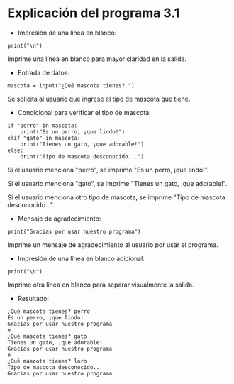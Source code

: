 # Explicación del programa 3.1
- Impresión de una línea en blanco:
```
print("\n")
```
Imprime una línea en blanco para mayor claridad en la salida.

- Entrada de datos:
```
mascota = input("¿Qué mascota tienes? ")
```
Se solicita al usuario que ingrese el tipo de mascota que tiene.

- Condicional para verificar el tipo de mascota:
```
if "perro" in mascota:
    print("Es un perro, ¡que lindo!")
elif "gato" in mascota:
    print("Tienes un gato, ¡que adorable!")
else:
    print("Tipo de mascota desconocido...")
```
Si el usuario menciona "perro", se imprime "Es un perro, ¡que lindo!".

Si el usuario menciona "gato", se imprime "Tienes un gato, ¡que adorable!".

Si el usuario menciona otro tipo de mascota, se imprime "Tipo de mascota desconocido...".

- Mensaje de agradecimiento:
```
print("Gracias por usar nuestro programa")
```
Imprime un mensaje de agradecimiento al usuario por usar el programa.

- Impresión de una línea en blanco adicional:
```
print("\n")
```
Imprime otra línea en blanco para separar visualmente la salida.

- Resultado:
```
¿Qué mascota tienes? perro
Es un perro, ¡que lindo!
Gracias por usar nuestro programa
o
¿Qué mascota tienes? gato
Tienes un gato, ¡que adorable!
Gracias por usar nuestro programa
o
¿Qué mascota tienes? loro
Tipo de mascota desconocido...
Gracias por usar nuestro programa
```
